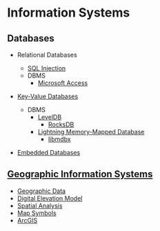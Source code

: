 # Information Systems
## Databases
- Relational Databases
  - [SQL Injection](Databases/Relational/SQL%20Injection.md)
  - DBMS
    - [Microsoft Access](Databases/Relational/DBMS/Access/README.md)

- [Key-Value Databases](Databases/Key-Value/README.md)
  - DBMS
    - [LevelDB](Databases/Key-Value/DBMS/LevelDB/README.md)
      - [RocksDB](Databases/Key-Value/DBMS/LevelDB/RocksDB/README.md)
    - [Lightning Memory-Mapped Database](Databases/Key-Value/DBMS/LMDB/README.md)
      - [libmdbx](Databases/Key-Value/DBMS/LMDB/libmdbx.md)

- [Embedded Databases](Databases/Embedded%20Databases.md)

## [Geographic Information Systems](Geographic/README.md)
- [Geographic Data](Geographic/Data.md)
- [Digital Elevation Model](Geographic/Digital%20Elevation%20Model.md)
- [Spatial Analysis](Geographic/Spatial%20Analysis.md)
- [Map Symbols](Geographic/Map%20Symbols.md)
- [ArcGIS](Geographic/ArcGIS/README.md)